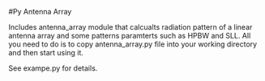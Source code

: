 #Py Antenna ArrayIncludes antenna_array module that calcualts radiation pattern of a linear antenna array and some patterns paramterts such as HPBW and SLL.All you need to do is to copy antenna_array.py file into your working directory and then start using it. See exampe.py for details. 